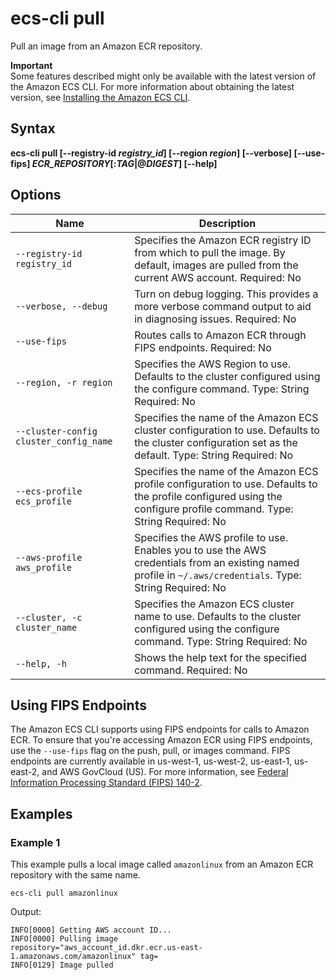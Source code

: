 # ecs\-cli pull<a name="cmd-ecs-cli-pull"></a>

Pull an image from an Amazon ECR repository\.

**Important**  
Some features described might only be available with the latest version of the Amazon ECS CLI\. For more information about obtaining the latest version, see [Installing the Amazon ECS CLI](ECS_CLI_installation.md)\.

## Syntax<a name="cmd-ecs-cli-pull-syntax"></a>

**ecs\-cli pull \[\-\-registry\-id *registry\_id*\] \[\-\-region *region*\] \[\-\-verbose\] \[\-\-use\-fips\] *ECR\_REPOSITORY*\[:*TAG*\|@*DIGEST*\] \[\-\-help\]** 

## Options<a name="cmd-ecs-cli-pull-options"></a>


| Name | Description | 
| --- | --- | 
|  `--registry-id registry_id`  |  Specifies the Amazon ECR registry ID from which to pull the image\. By default, images are pulled from the current AWS account\. Required: No  | 
|  `--verbose, --debug`  |  Turn on debug logging\. This provides a more verbose command output to aid in diagnosing issues\. Required: No  | 
|  `--use-fips`  |  Routes calls to Amazon ECR through FIPS endpoints\. Required: No  | 
|  `--region, -r region`  |  Specifies the AWS Region to use\. Defaults to the cluster configured using the configure command\. Type: String Required: No  | 
|  `--cluster-config cluster_config_name`  |  Specifies the name of the Amazon ECS cluster configuration to use\. Defaults to the cluster configuration set as the default\. Type: String Required: No  | 
|  `--ecs-profile ecs_profile`  |  Specifies the name of the Amazon ECS profile configuration to use\. Defaults to the profile configured using the configure profile command\. Type: String Required: No  | 
|  `--aws-profile aws_profile`  |  Specifies the AWS profile to use\. Enables you to use the AWS credentials from an existing named profile in `~/.aws/credentials`\. Type: String Required: No  | 
|  `--cluster, -c cluster_name`  |  Specifies the Amazon ECS cluster name to use\. Defaults to the cluster configured using the configure command\. Type: String Required: No  | 
|  `--help, -h`  |  Shows the help text for the specified command\. Required: No  | 

## Using FIPS Endpoints<a name="cmd-ecs-cli-pull-fips"></a>

The Amazon ECS CLI supports using FIPS endpoints for calls to Amazon ECR\. To ensure that you're accessing Amazon ECR using FIPS endpoints, use the `--use-fips` flag on the push, pull, or images command\. FIPS endpoints are currently available in us\-west\-1, us\-west\-2, us\-east\-1, us\-east\-2, and AWS GovCloud \(US\)\. For more information, see [Federal Information Processing Standard \(FIPS\) 140\-2](https://aws.amazon.com/compliance/fips/)\.

## Examples<a name="cmd-ecs-cli-pull-examples"></a>

### Example 1<a name="cmd-ecs-cli-pull-example-1"></a>

This example pulls a local image called `amazonlinux` from an Amazon ECR repository with the same name\.

```
ecs-cli pull amazonlinux
```

Output:

```
INFO[0000] Getting AWS account ID...
INFO[0000] Pulling image                                 repository="aws_account_id.dkr.ecr.us-east-1.amazonaws.com/amazonlinux" tag=
INFO[0129] Image pulled
```
